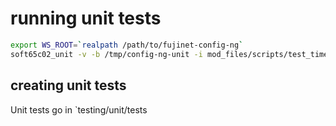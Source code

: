 # running unit tests

```bash
export WS_ROOT=`realpath /path/to/fujinet-config-ng`
soft65c02_unit -v -b /tmp/config-ng-unit -i mod_files/scripts/test_time.yaml
```

## creating unit tests

Unit tests go in `testing/unit/tests